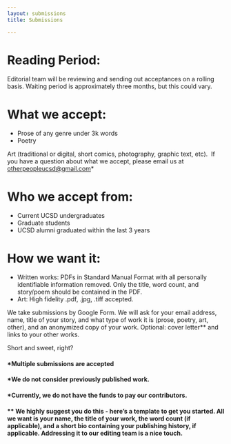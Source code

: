 ```yaml
---
layout: submissions
title: Submissions

---
```

# Reading Period:

Editorial team will be reviewing and sending out acceptances on a rolling basis. Waiting period is approximately three months, but this could vary.

# ‍What we accept:

* Prose of any genre under 3k words
* Poetry

Art (traditional or digital, short comics, photography, graphic text, etc). ‍ If you have a question about what we accept, please email us at otherpeopleucsd@gmail.com* ‍

# Who we accept from:

* Current UCSD undergraduates
* Graduate students
* UCSD alumni graduated within the last 3 years‍

# How we want it:

* Written works: PDFs in Standard Manual Format with all personally identifiable information removed. Only the title, word count, and story/poem should be contained in the PDF.
* Art: High fidelity .pdf, .jpg, .tiff accepted. 

We take submissions by Google Form. We will ask for your email address, name, title of your story, and what type of work it is (prose, poetry, art, other), and an anonymized copy of your work. Optional: cover letter** and links to your other works.

Short and sweet, right?

#### *Multiple submissions are accepted

#### *We do not consider previously published work.

#### *Currently, we do not have the funds to pay our contributors. 

#### ** We highly suggest you do this - here’s a template to get you started. All we want is your name, the title of your work, the word count (if applicable), and a short bio containing your publishing history, if applicable. Addressing it to our editing team is a nice touch.